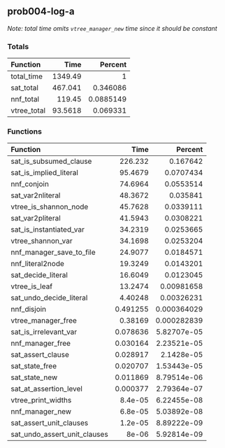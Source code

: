 ## prob004-log-a

*Note: total time omits `vtree_manager_new` time since it should be constant*

### Totals

| Function    |      Time |   Percent |
|:------------|----------:|----------:|
| total_time  | 1349.49   | 1         |
| sat_total   |  467.041  | 0.346086  |
| nnf_total   |  119.45   | 0.0885149 |
| vtree_total |   93.5618 | 0.069331  |

### Functions

| Function                     |       Time |     Percent |
|:-----------------------------|-----------:|------------:|
| sat_is_subsumed_clause       | 226.232    | 0.167642    |
| sat_is_implied_literal       |  95.4679   | 0.0707434   |
| nnf_conjoin                  |  74.6964   | 0.0553514   |
| sat_var2nliteral             |  48.3672   | 0.035841    |
| vtree_is_shannon_node        |  45.7628   | 0.0339111   |
| sat_var2pliteral             |  41.5943   | 0.0308221   |
| sat_is_instantiated_var      |  34.2319   | 0.0253665   |
| vtree_shannon_var            |  34.1698   | 0.0253204   |
| nnf_manager_save_to_file     |  24.9077   | 0.0184571   |
| nnf_literal2node             |  19.3249   | 0.0143201   |
| sat_decide_literal           |  16.6049   | 0.0123045   |
| vtree_is_leaf                |  13.2474   | 0.00981658  |
| sat_undo_decide_literal      |   4.40248  | 0.00326231  |
| nnf_disjoin                  |   0.491255 | 0.000364029 |
| vtree_manager_free           |   0.38169  | 0.000282839 |
| sat_is_irrelevant_var        |   0.078636 | 5.82707e-05 |
| nnf_manager_free             |   0.030164 | 2.23521e-05 |
| sat_assert_clause            |   0.028917 | 2.1428e-05  |
| sat_state_free               |   0.020707 | 1.53443e-05 |
| sat_state_new                |   0.011869 | 8.79514e-06 |
| sat_at_assertion_level       |   0.000377 | 2.79364e-07 |
| vtree_print_widths           |   8.4e-05  | 6.22455e-08 |
| nnf_manager_new              |   6.8e-05  | 5.03892e-08 |
| sat_assert_unit_clauses      |   1.2e-05  | 8.89222e-09 |
| sat_undo_assert_unit_clauses |   8e-06    | 5.92814e-09 |
